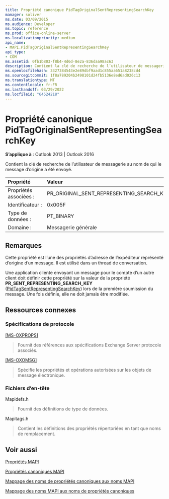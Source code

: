```yaml
---
title: Propriété canonique PidTagOriginalSentRepresentingSearchKey
manager: soliver
ms.date: 03/09/2015
ms.audience: Developer
ms.topic: reference
ms.prod: office-online-server
ms.localizationpriority: medium
api_name:
- MAPI.PidTagOriginalSentRepresentingSearchKey
api_type:
- COM
ms.assetid: 0fb1b803-f8b4-4d6d-8e2a-836daa98ac63
description: Contient la clé de recherche de l’utilisateur de messagerie au nom de qui le message d’origine a été envoyé. Il est utilisé dans un thread de conversation.
ms.openlocfilehash: 3327384543e2e89dbf9aad1c855aa651a8238cd4
ms.sourcegitcommit: 1f8a789204b2498101d24fb5136e8ed6ad026c13
ms.translationtype: MT
ms.contentlocale: fr-FR
ms.lasthandoff: 03/29/2022
ms.locfileid: "64524218"
---
```

# <a name="pidtagoriginalsentrepresentingsearchkey-canonical-property"></a>Propriété canonique PidTagOriginalSentRepresentingSearchKey

  
  
**S’applique à** : Outlook 2013 | Outlook 2016 
  
Contient la clé de recherche de l’utilisateur de messagerie au nom de qui le message d’origine a été envoyé.
  
|Propriété |Valeur |
|:-----|:-----|
|Propriétés associées :  <br/> |PR_ORIGINAL_SENT_REPRESENTING_SEARCH_KEY  <br/> |
|Identificateur :  <br/> |0x005F  <br/> |
|Type de données :  <br/> |PT_BINARY  <br/> |
|Domaine :  <br/> |Messagerie générale  <br/> |
   
## <a name="remarks"></a>Remarques

Cette propriété est l’une des propriétés d’adresse de l’expéditeur représenté d’origine d’un message. Il est utilisé dans un thread de conversation.
  
Une application cliente envoyant un message pour le compte d’un autre client doit définir cette propriété sur la valeur de la propriété **PR_SENT_REPRESENTING_SEARCH_KEY** ([PidTagSentRepresentingSearchKey](pidtagsentrepresentingsearchkey-canonical-property.md)) lors de la première soumission du message. Une fois définie, elle ne doit jamais être modifiée.
  
## <a name="related-resources"></a>Ressources connexes

### <a name="protocol-specifications"></a>Spécifications de protocole

[[MS-OXPROPS]](https://msdn.microsoft.com/library/f6ab1613-aefe-447d-a49c-18217230b148%28Office.15%29.aspx)
  
> Fournit des références aux spécifications Exchange Server protocole associés.
    
[[MS-OXOMSG]](https://msdn.microsoft.com/library/daa9120f-f325-4afb-a738-28f91049ab3c%28Office.15%29.aspx)
  
> Spécifie les propriétés et opérations autorisées sur les objets de message électronique.
    
### <a name="header-files"></a>Fichiers d’en-tête

Mapidefs.h
  
> Fournit des définitions de type de données.
    
Mapitags.h
  
> Contient les définitions des propriétés répertoriées en tant que noms de remplacement.
    
## <a name="see-also"></a>Voir aussi



[Propriétés MAPI](mapi-properties.md)
  
[Propriétés canoniques MAPI](mapi-canonical-properties.md)
  
[Mappage des noms de propriétés canoniques aux noms MAPI](mapping-canonical-property-names-to-mapi-names.md)
  
[Mappage des noms MAPI aux noms de propriétés canoniques](mapping-mapi-names-to-canonical-property-names.md)

